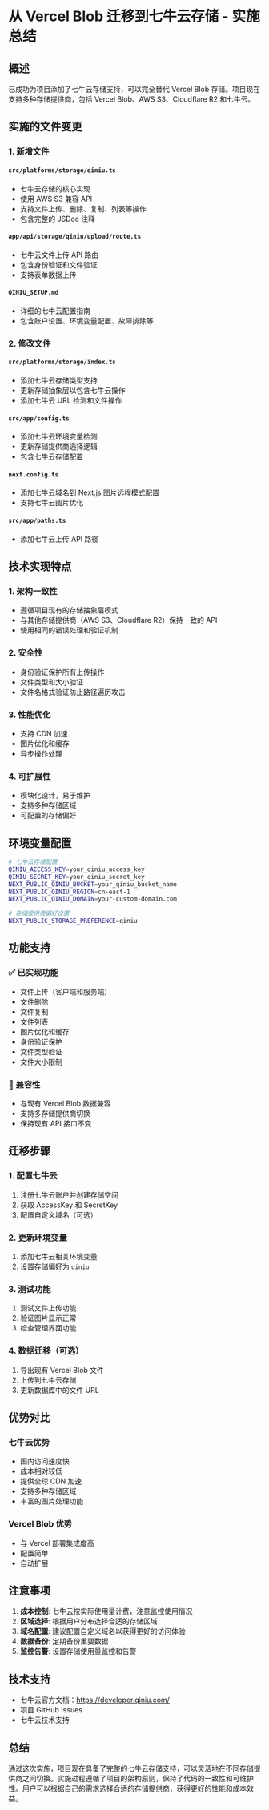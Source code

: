 # 从 Vercel Blob 迁移到七牛云存储 - 实施总结

## 概述

已成功为项目添加了七牛云存储支持，可以完全替代 Vercel Blob 存储。项目现在支持多种存储提供商，包括 Vercel Blob、AWS S3、Cloudflare R2 和七牛云。

## 实施的文件变更

### 1. 新增文件

#### `src/platforms/storage/qiniu.ts`

- 七牛云存储的核心实现
- 使用 AWS S3 兼容 API
- 支持文件上传、删除、复制、列表等操作
- 包含完整的 JSDoc 注释

#### `app/api/storage/qiniu/upload/route.ts`

- 七牛云文件上传 API 路由
- 包含身份验证和文件验证
- 支持表单数据上传

#### `QINIU_SETUP.md`

- 详细的七牛云配置指南
- 包含账户设置、环境变量配置、故障排除等

### 2. 修改文件

#### `src/platforms/storage/index.ts`

- 添加七牛云存储类型支持
- 更新存储抽象层以包含七牛云操作
- 添加七牛云 URL 检测和文件操作

#### `src/app/config.ts`

- 添加七牛云环境变量检测
- 更新存储提供商选择逻辑
- 包含七牛云存储配置

#### `next.config.ts`

- 添加七牛云域名到 Next.js 图片远程模式配置
- 支持七牛云图片优化

#### `src/app/paths.ts`

- 添加七牛云上传 API 路径

## 技术实现特点

### 1. 架构一致性

- 遵循项目现有的存储抽象层模式
- 与其他存储提供商（AWS S3、Cloudflare R2）保持一致的 API
- 使用相同的错误处理和验证机制

### 2. 安全性

- 身份验证保护所有上传操作
- 文件类型和大小验证
- 文件名格式验证防止路径遍历攻击

### 3. 性能优化

- 支持 CDN 加速
- 图片优化和缓存
- 异步操作处理

### 4. 可扩展性

- 模块化设计，易于维护
- 支持多种存储区域
- 可配置的存储偏好

## 环境变量配置

```bash
# 七牛云存储配置
QINIU_ACCESS_KEY=your_qiniu_access_key
QINIU_SECRET_KEY=your_qiniu_secret_key
NEXT_PUBLIC_QINIU_BUCKET=your_qiniu_bucket_name
NEXT_PUBLIC_QINIU_REGION=cn-east-1
NEXT_PUBLIC_QINIU_DOMAIN=your-custom-domain.com

# 存储提供商偏好设置
NEXT_PUBLIC_STORAGE_PREFERENCE=qiniu
```

## 功能支持

### ✅ 已实现功能

- 文件上传（客户端和服务端）
- 文件删除
- 文件复制
- 文件列表
- 图片优化和缓存
- 身份验证保护
- 文件类型验证
- 文件大小限制

### 🔄 兼容性

- 与现有 Vercel Blob 数据兼容
- 支持多存储提供商切换
- 保持现有 API 接口不变

## 迁移步骤

### 1. 配置七牛云

1. 注册七牛云账户并创建存储空间
2. 获取 AccessKey 和 SecretKey
3. 配置自定义域名（可选）

### 2. 更新环境变量

1. 添加七牛云相关环境变量
2. 设置存储偏好为 `qiniu`

### 3. 测试功能

1. 测试文件上传功能
2. 验证图片显示正常
3. 检查管理界面功能

### 4. 数据迁移（可选）

1. 导出现有 Vercel Blob 文件
2. 上传到七牛云存储
3. 更新数据库中的文件 URL

## 优势对比

### 七牛云优势

- 国内访问速度快
- 成本相对较低
- 提供全球 CDN 加速
- 支持多种存储区域
- 丰富的图片处理功能

### Vercel Blob 优势

- 与 Vercel 部署集成度高
- 配置简单
- 自动扩展

## 注意事项

1. **成本控制**: 七牛云按实际使用量计费，注意监控使用情况
2. **区域选择**: 根据用户分布选择合适的存储区域
3. **域名配置**: 建议配置自定义域名以获得更好的访问体验
4. **数据备份**: 定期备份重要数据
5. **监控告警**: 设置存储使用量监控和告警

## 技术支持

- 七牛云官方文档：https://developer.qiniu.com/
- 项目 GitHub Issues
- 七牛云技术支持

## 总结

通过这次实施，项目现在具备了完整的七牛云存储支持，可以灵活地在不同存储提供商之间切换。实施过程遵循了项目的架构原则，保持了代码的一致性和可维护性。用户可以根据自己的需求选择合适的存储提供商，获得更好的性能和成本效益。
